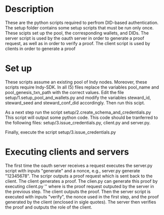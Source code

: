 # Description
These are the python scripts required to perfrom DID-based authentication. 
The setup folder contains some setup scripts that must be run only once. These
scipts set up the pool, the corresponding wallets, and DIDs. The server script
is used by the oauth server in order to generate a proof request, as well as
in order to verify a proof. The client script is used by clients in order to 
generate a proof

# Set up
These scripts assume an existing pool of Indy nodes. Moreover, these scripts
require Indy-SDK.
In all (5) files replace the variables pool_name and pool_genesis_txn_path with 
the correct values. Edit the file setup/1.setup_pool_and_wallets.py and modify
the variables steward_id, steward_seed and steward_conf_did accordingly. Then run
this scipt. 

As a next step run the script setup/2.create_schema_and_credentials.py This script
will output some python code. This code should be tranferred to the following files: 
setup/3.issue_credentials.py, client.py and server.py.

Finally, execute the script setup/3.issue_credentials.py

# Executing clients and servers
The first time the oauth server receives a request executes the server.py script with
inputs "generate" and a nonce, e.g., server.py generate "12345678". The scripr outputs a 
proof request which is sent back to the client. The client generates a proof. The clien.py 
can generate this proof by executing client.py '<proof request>' where <proof request> is the proof request
outputed by the server in the previous step. The client outputs the proof. 
Then the server script is executed with inputs "verify", the nonce used in 
the first step, and the proof generated by the client (enclosed in sigle quotes).
The server then verifies the proof and outputs the role of the client. 
